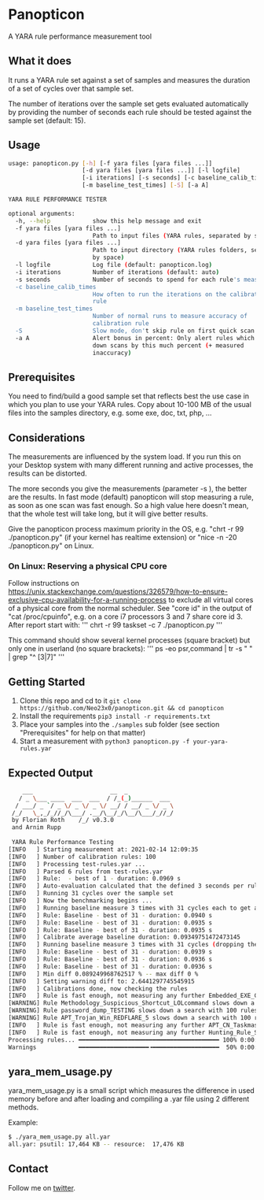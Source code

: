 # Panopticon

A YARA rule performance measurement tool

## What it does 

It runs a YARA rule set against a set of samples and measures the duration of a set of cycles over that sample set. 

The number of iterations over the sample set gets evaluated automatically by providing the number of seconds each rule should be tested against the sample set (default: 15). 

## Usage

```bash
usage: panopticon.py [-h] [-f yara files [yara files ...]]
                     [-d yara files [yara files ...]] [-l logfile]
                     [-i iterations] [-s seconds] [-c baseline_calib_times]
                     [-m baseline_test_times] [-S] [-a A]

YARA RULE PERFORMANCE TESTER

optional arguments:
  -h, --help            show this help message and exit
  -f yara files [yara files ...]
                        Path to input files (YARA rules, separated by space)
  -d yara files [yara files ...]
                        Path to input directory (YARA rules folders, separated
                        by space)
  -l logfile            Log file (default: panopticon.log)
  -i iterations         Number of iterations (default: auto)
  -s seconds            Number of seconds to spend for each rule's measurement
  -c baseline_calib_times
                        How often to run the iterations on the calibration
                        rule
  -m baseline_test_times
                        Number of normal runs to measure accuracy of
                        calibration rule
  -S                    Slow mode, don't skip rule on first quick scan
  -a A                  Alert bonus in percent: Only alert rules which slow
                        down scans by this much percent (+ measured
                        inaccuracy)

```

## Prerequisites

You need to find/build a good sample set that reflects best the use case in which you plan to use your YARA rules. Copy about 10-100 MB of the usual files into the samples directory, e.g. some exe, doc, txt, php, ...

## Considerations 

The measurements are influenced by the system load. If you run this on your Desktop system with many different running and active processes, the results can be distorted. 

The more seconds you give the measurements (parameter -s ), the better are the results. In fast mode (default) panopticon will stop measuring a rule, as soon as one scan was fast enough. So a high value here doesn't mean, that the whole test will take long, but it will give better results.

Give the panopticon process maximum priority in the OS, e.g. "chrt -r 99 ./panopticon.py" (if your kernel has realtime extension) or "nice -n -20 ./panopticon.py" on Linux.

### On Linux: Reserving a physical CPU core
Follow instructions on https://unix.stackexchange.com/questions/326579/how-to-ensure-exclusive-cpu-availability-for-a-running-process to exclude all virtual cores of a physical core from the normal scheduler. See "core id" in the output of "cat /proc/cpuinfo", e.g. on a core i7 processors 3 and 7 share core id 3. After report start with:
'''
chrt -r 99 taskset -c 7 ./panopticon.py
'''

This command should show several kernel processes (square bracket) but only one in userland (no square brackets):
'''
ps -eo psr,command | tr -s " " | grep "^ [3|7]"
'''

## Getting Started 

1. Clone this repo and cd to it `git clone https://github.com/Neo23x0/panopticon.git && cd panopticon`
2. Install the requirements `pip3 install -r requirements.txt`
3. Place your samples into the `./samples` sub folder (see section "Prerequisites" for help on that matter) 
4. Start a measurement with `python3 panopticon.py -f your-yara-rules.yar`

## Expected Output


```bash
    ___                      __  _              
   / _ \___ ____  ___  ___  / /_(_)______  ___  
  / ___/ _ `/ _ \/ _ \/ _ \/ __/ / __/ _ \/ _ \ 
 /_/   \_,_/_//_/\___/ .__/\__/_/\__/\___/_//_/ 
 by Florian Roth    /_/ v0.3.0                 
 and Arnim Rupp
 
 YARA Rule Performance Testing
[INFO   ] Starting measurement at: 2021-02-14 12:09:35
[INFO   ] Number of calibration rules: 100
[INFO   ] Processing test-rules.yar ...
[INFO   ] Parsed 6 rules from test-rules.yar
[INFO   ] Rule:  - best of 1 - duration: 0.0969 s
[INFO   ] Auto-evaluation calculated that the defined 3 seconds per rule could be accomplished by 31 cycles per rule over the given sample set of 45 samples
[INFO   ] Running 31 cycles over the sample set
[INFO   ] Now the benchmarking begins ...
[INFO   ] Running baseline measure 3 times with 31 cycles each to get a good average, droping the worst result
[INFO   ] Rule: Baseline - best of 31 - duration: 0.0940 s
[INFO   ] Rule: Baseline - best of 31 - duration: 0.0935 s
[INFO   ] Rule: Baseline - best of 31 - duration: 0.0935 s
[INFO   ] Calibrate average baseline duration: 0.09349751472473145
[INFO   ] Running baseline measure 3 times with 31 cycles (dropping the worst) to measure inaccuracy
[INFO   ] Rule: Baseline - best of 31 - duration: 0.0939 s
[INFO   ] Rule: Baseline - best of 31 - duration: 0.0936 s
[INFO   ] Rule: Baseline - best of 31 - duration: 0.0936 s
[INFO   ] Min diff 0.089249968762517 % -- max diff 0 %
[INFO   ] Setting warning diff to: 2.6441297745545915
[INFO   ] Calibrations done, now checking the rules
[INFO   ] Rule is fast enough, not measuring any further Embedded_EXE_Cloaking due to fast mode, diff 2.0181 % below alerting level: 2.6441 %
[WARNING] Rule Methodology_Suspicious_Shortcut_LOLcommand slows down a search with 100 rules by 16.0362 % (Measured by best of 31 runs)
[WARNING] Rule password_dump_TESTING slows down a search with 100 rules by 3.0184 % (Measured by best of 31 runs)
[WARNING] Rule APT_Trojan_Win_REDFLARE_5 slows down a search with 100 rules by 9.8361 % (Measured by best of 31 runs)
[INFO   ] Rule is fast enough, not measuring any further APT_CN_Taskmasters_TimeStompingTool_Nov19_1 due to fast mode, diff 0.7347 % below alerting level: 2.6441 %
[INFO   ] Rule is fast enough, not measuring any further Hunting_Rule_ShikataGaNai due to fast mode, diff 2.4929 % below alerting level: 2.6441 %
Processing rules... ━━━━━━━━━━━━━━━━━━━━━━━━━━━━━━━━━━━━━━━━ 100% 0:00:00
Warnings            ━━━━━━━━━━━━━━━━━━━━╺━━━━━━━━━━━━━━━━━━━  50% 0:00:10
```

## yara_mem_usage.py

yara_mem_usage.py is a small script which measures the difference in used memory before and after loading and compiling a .yar file using 2 different methods.

Example:
```bash
$ ./yara_mem_usage.py all.yar
all.yar: psutil: 17,464 KB -- resource:  17,476 KB
```

## Contact 

Follow me on [twitter](https://twitter.com/cyb3rops).
